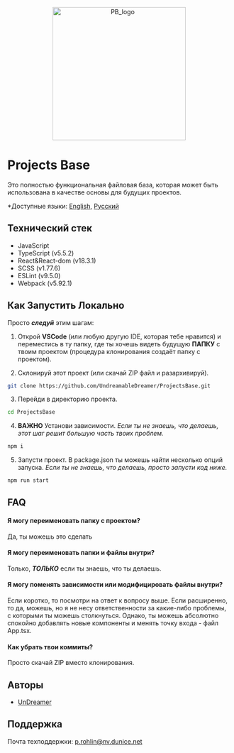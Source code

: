 <p align="center">
  <img src="https://github.com/user-attachments/assets/4691e2cd-dac0-4fb3-ba27-9a9a6db59435" width="300" alt="PB_logo" />
</p>

# Projects Base

Это полностью функциональная файловая база, которая может быть использована в качестве основы для будущих проектов.

*Доступные языки: [English](README.md), [Русский](README.ru.md)

## Технический стек

- JavaScript
- TypeScript (v5.5.2)
- React&React-dom (v18.3.1)
- SCSS (v1.77.6)
- ESLint (v9.5.0) 
- Webpack (v5.92.1)

## Как Запустить Локально

Просто ***следуй*** этим шагам:

1. Открой **VSCode** (или любую другую IDE, которая тебе нравится) и переместись в ту папку, где ты хочешь видеть будущую **ПАПКУ** с твоим проектом (процедура клонирования создаёт папку с проектом).

2. Склонируй этот проект (или скачай ZIP файл и разархивируй).
```bash
git clone https://github.com/UndreamableDreamer/ProjectsBase.git
```
3. Перейди в директорию проекта.
```bash
cd ProjectsBase

```
4. **ВАЖНО** Установи зависимости.
*Если ты не знаешь, что делаешь, этот шаг решит большую часть твоих проблем.*

```bash
npm i
```

5. Запусти проект. В package.json ты можешь найти несколько опций запуска.
*Если ты не знаешь, что делаешь, просто запусти код ниже.*

```bash
npm run start
```

## FAQ

#### Я могу переименовать папку с проектом?

Да, ты можешь это сделать

#### Я могу переименовать папки и файлы внутри?

Только, ***ТОЛЬКО*** если ты знаешь, что ты делаешь.

#### Я могу поменять зависимости или модифицировать файлы внутри?

Если коротко, то посмотри на ответ к вопросу выше. Если расширенно, то да, можешь, но я не несу ответственности за какие-либо проблемы, с которыми ты можешь столкнуться. Однако, ты можешь абсолютно спокойно добавлять новые компоненты и менять точку входа - файл App.tsx.

#### Как убрать твои коммиты?

Просто скачай ZIP вместо клонирования.

## Авторы

- [UnDreamer](https://github.com/UndreamableDreamer)

## Поддержка

Почта техподдержки: p.rohlin@nv.dunice.net
